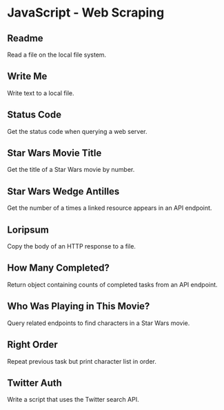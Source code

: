 # JavaScript - Web Scraping

## Readme
Read a file on the local file system.

## Write Me
Write text to a local file.

## Status Code
Get the status code when querying a web server.

## Star Wars Movie Title
Get the title of a Star Wars movie by number.

## Star Wars Wedge Antilles
Get the number of a times a linked resource appears in an API endpoint.

## Loripsum
Copy the body of an HTTP response to a file.

## How Many Completed?
Return object containing counts of completed tasks from an API endpoint.

## Who Was Playing in This Movie?
Query related endpoints to find characters in a Star Wars movie.

## Right Order
Repeat previous task but print character list in order.

## Twitter Auth
Write a script that uses the Twitter search API.
